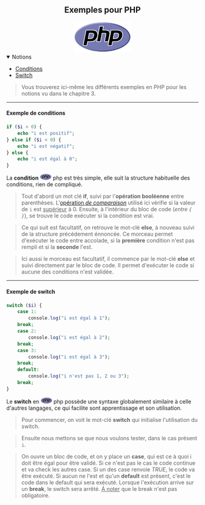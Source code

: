 <center><h2>Exemples pour PHP</h2><img src="../../../assets/img/PHP.png" width="150px"></center>

<details open="open"><summary>Notions</summary>
<ul>
    <li><a href="#example-conditions">Conditions</a></li>
    <li><a href="#example-switch">Switch</a></li>
</ul>
</details>

> Vous trouverez ici-même les différents exemples en PHP pour les notions vu dans le chapitre 3.

---

#### Exemple de conditions<a name="example-conditions"></a>
```php
if ($i > 0) {
    echo "i est positif";
} else if ($i < 0) {
    echo "i est négatif";
} else {
    echo "i est égal à 0";
}
```

La **condition** <img src="../../../assets/img/PHP.png" width="30px"> php est très simple, elle suit la structure habituelle des conditions, rien de compliqué.

> Tout d'abord un mot clé **if**, suivi par l'**opération booléenne** entre parenthèses. L'[opération _de comparaison_](../../../Chapter_2/Comparison.md) utilisé ici vérifie si la valeur de `i` est <u>supérieur</u> à 0. Ensuite, à l'intérieur du bloc de code (_entre `{ }`_), se trouve le code exécuter si la condition est vrai.

> Ce qui suit est facultatif, on retrouve le mot-clé **else**, à nouveau suivi de la structure précédement énnoncée. Ce morceau permet d'exécuter le code entre accolade, si la **première** condition n'est pas rempli et si la **seconde** l'est.

> Ici aussi le morceau est facultatif, il commence par le mot-clé **else** et suivi directement par le bloc de code. Il permet d'exécuter le code si aucune des conditions n'est validée.

---

#### Exemple de switch

```php
switch ($i) {
    case 1:
        console.log("i est égal à 1");
    break;
    case 2:
        console.log("i est égal à 2");
    break;
    case 3:
        console.log("i est égal à 3");
    break;
    default:
        console.log("i n'est pas 1, 2 ou 3");
    break;
}
```

Le **switch** en <img src="../../../assets/img/php.png" width="30px"> php possède une syntaxe globalement similaire à celle d'autres langages, ce qui facilite sont apprentissage et son utilisation.

> Pour commencer, on voit le mot-clé **switch** qui initialise l'utilisation du switch.

> Ensuite nous mettons se que nous voulons tester, dans le cas présent `i`.

> On ouvre un bloc de code, et on y place un **case**, qui est ce à quoi i doit être égal pour être validé. Si ce n'est pas le cas le code continue et va check les autres case. Si un des case renvoie _TRUE_, le code va être exécuté. Si aucun ne l'est et qu'un **default** est présent, c'est le code dans le default qui sera exécuté. Lorsque l'exécution arrive sur un **break**, le switch sera arrêté. <u>À noter</u> que le break n'est pas obligatoire.